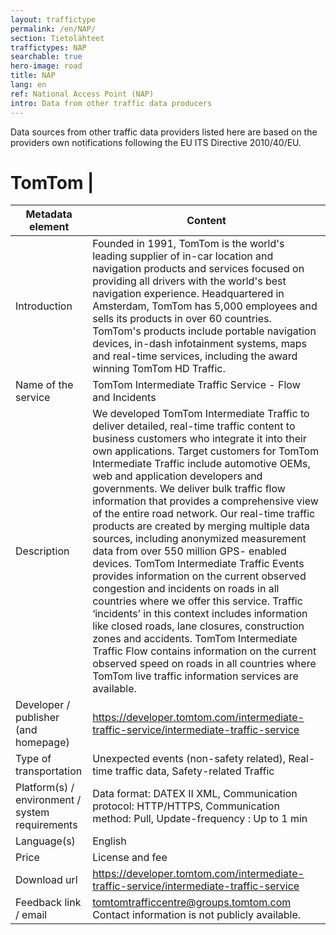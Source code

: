 ```yaml
---
layout: traffictype
permalink: /en/NAP/
section: Tietolähteet
traffictypes: NAP
searchable: true
hero-image: road
title: NAP
lang: en
ref: National Access Point (NAP)
intro: Data from other traffic data producers
---
```


Data sources from other traffic data providers listed here are based on the providers own notifications following the EU ITS Directive 2010/40/EU.

# TomTom                                                                                                                                                                                                                                                                                                                                                                                                                                                       |

| Metadata element | Content
| --- | ---
| Introduction | Founded in 1991, TomTom is the world's leading supplier of in-car location and navigation products and services focused on providing all drivers with the world's best navigation experience. Headquartered in Amsterdam, TomTom has 5,000 employees and sells its products in over 60 countries. TomTom's products include portable navigation devices, in-dash infotainment systems, maps and real-time services, including the award winning TomTom HD Traffic.
| Name of the service | TomTom Intermediate Traffic Service - Flow and Incidents
| Description | We developed TomTom Intermediate Traffic to deliver detailed, real-time traffic content to business customers who integrate it into their own applications. Target customers for TomTom Intermediate Traffic include automotive OEMs, web and application developers and governments. We deliver bulk traffic flow information that provides a comprehensive view of the entire road network. Our real-time traffic products are created by merging multiple data sources, including anonymized measurement data from over 550 million GPS- enabled devices. TomTom Intermediate Traffic Events provides information on the current observed congestion and incidents on roads in all countries where we offer this service. Traffic ‘incidents’ in this context includes information like closed roads, lane closures, construction zones and accidents. TomTom Intermediate Traffic Flow contains information on the current observed speed on roads in all countries where TomTom live traffic information services are available.
| Developer / publisher (and homepage) | https://developer.tomtom.com/intermediate-traffic-service/intermediate-traffic-service
| Type of transportation | Unexpected events (non-safety related), Real-time traffic data, Safety-related Traffic
| Platform(s) / environment / system requirements | Data format: DATEX II XML, Communication protocol: HTTP/HTTPS, Communication method: Pull, Update-frequency : Up to 1 min
| Language(s) | English
| Price | License and fee 
| Download url | https://developer.tomtom.com/intermediate-traffic-service/intermediate-traffic-service 
| Feedback link / email | tomtomtrafficcentre@groups.tomtom.com Contact information is not publicly available.
